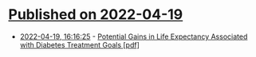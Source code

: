 # [Published on 2022-04-19](index.md)

* [2022-04-19, 16:16:25](https://news.ycombinator.com/item?id=31085193) - [Potential Gains in Life Expectancy Associated with Diabetes Treatment Goals [pdf]](https://jamanetwork.com/journals/jamanetworkopen/articlepdf/2791200/kianmehr_2022_oi_220242_1649453574.65092.pdf)
